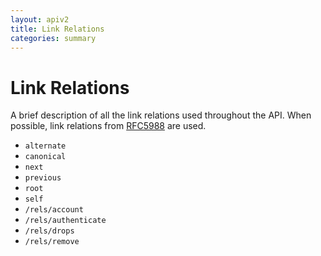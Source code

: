 ```yaml
---
layout: apiv2
title: Link Relations
categories: summary
---
```


# Link Relations

A brief description of all the link relations used throughout the API. When
possible, link relations from [RFC5988][standard-links] are used.

[standard-links]: http://www.iana.org/assignments/link-relations/link-relations.xml


 - `alternate`
 - `canonical`
 - `next`
 - `previous`
 - `root`
 - `self`
 - `/rels/account`
 - `/rels/authenticate`
 - `/rels/drops`
 - `/rels/remove`
